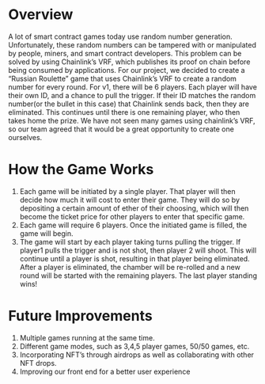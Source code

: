 # Overview
A lot of smart contract games today use random number generation. Unfortunately, these random numbers can be tampered with or manipulated by people, miners, and smart contract developers. This problem can be solved by using Chainlink’s VRF, which publishes its proof on chain before being consumed by applications.
For our project, we decided to create a “Russian Roulette” game that uses Chainlink’s VRF to create a random number for every round. For v1, there will be 6 players. Each player will have their own ID, and a chance to pull the trigger. If their ID matches the random number(or the bullet in this case) that Chainlink sends back, then they are eliminated. This continues until there is one remaining player, who then takes home the prize.
We have not seen many games using chainlink’s VRF, so our team agreed that it would be a great opportunity to create one ourselves.

# How the Game Works
1. Each game will be initiated by a single player. That player will then decide how much it will cost to enter their game. They will do so by depositing a certain amount of ether of their choosing, which will then become the ticket price for other players to enter that specific game. 
2. Each game will require 6 players. Once the initiated game is filled, the game will begin.
3. The game will start by each player taking turns pulling the trigger. If player1 pulls the trigger and is not shot, then player 2 will shoot. This will continue until a player is shot, resulting in that player being eliminated. After a player is eliminated, the chamber will be re-rolled and a new round will be started with the remaining players. The last player standing wins! 

# Future Improvements
1. Multiple games running at the same time.
2. Different game modes, such as 3,4,5 player games, 50/50 games, etc.
3. Incorporating NFT’s through airdrops as well as collaborating with other NFT drops.
4. Improving our front end for a better user experience
